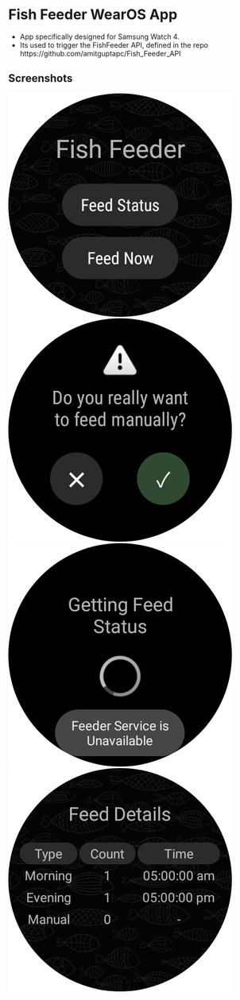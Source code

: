 <h1>Fish Feeder WearOS App</h1>
<ul>
<li>App specifically designed for Samsung Watch 4.</li>
<li>Its used to trigger the FishFeeder API, defined in the repo <a>https://github.com/amitguptapc/Fish_Feeder_API</a></li>
</ul>
<h2>Screenshots</h2>
<img src="screenshots/home.png">
<img src="screenshots/confirm.png">
<img src="screenshots/load.png">
<img src="screenshots/details.png">